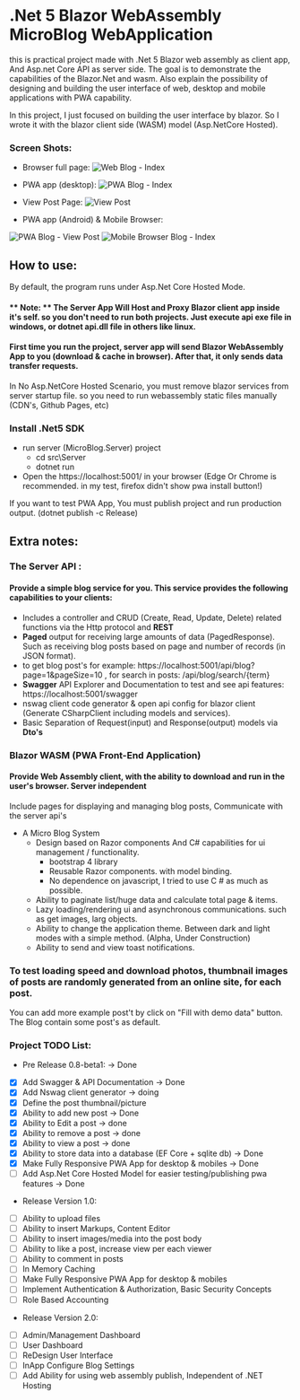 # .Net 5 Blazor WebAssembly MicroBlog WebApplication

this is practical project made with .Net 5 Blazor web assembly as client app, And Asp.net Core API as server side. 
The goal is to demonstrate the capabilities of the Blazor.Net and wasm. Also explain the possibility of designing and building the user interface of web, desktop and mobile applications with PWA capability.

In this project, I just focused on building the user interface by blazor. So I wrote it with the blazor client side (WASM) model (Asp.NetCore Hosted).

### Screen Shots:
 - Browser full page:
  ![Web Blog - Index](Documents/screenshot/Index_FullPageScreenshot.png?raw=true)
  
 - PWA app (desktop):
  ![PWA Blog - Index](Documents/screenshot/MicroBlog_PwaApp_IndexPage.png?raw=true)
  - View Post Page:
  ![View Post](Documents/screenshot/PWA_ViewPostPage.PNG?raw=true)
- PWA app (Android) & Mobile Browser:

 ![PWA Blog - View Post](Documents/screenshot/PWA_Mobile/Screenshot_20210307-145448_Firefox.jpg?raw=true)
 ![Mobile Browser Blog - Index](Documents/screenshot/PWA_Mobile/Screenshot_20210307-143551_SamsungInternet.jpg?raw=true)

## How to use:
By default, the program runs under Asp.Net Core Hosted Mode.
#### ** Note: ** The Server App Will Host and Proxy Blazor client app inside it's self. so you don't need to run both projects. Just execute api exe file in windows, or dotnet api.dll file in others like linux.
#### First time you run the project, server app will send Blazor WebAssembly App to you (download & cache in browser). After that, it only sends data transfer requests.
  In No Asp.NetCore Hosted Scenario, you must remove blazor services from server startup file. so you need to run webassembly static files manually (CDN's, Github Pages, etc)

### Install .Net5 SDK

- run server (MicroBlog.Server) project
  - cd src\Server
  - dotnet run
- Open the https://localhost:5001/ in your browser (Edge Or Chrome is recommended. in my test, firefox didn't show pwa install button!)

If you want to test PWA App, You must publish project and run production output. (dotnet publish -c Release)

## Extra notes:
### The Server API :
#### Provide a simple blog service for you. This service provides the following capabilities to your clients:
 - Includes a controller and CRUD (Create, Read, Update, Delete) related functions via the Http protocol and **REST**
 - **Paged** output for receiving large amounts of data (PagedResponse<T>). Such as receiving blog posts based on page and number of records (in JSON format).
  - to get blog post's for example: https://localhost:5001/api/blog?page=1&pageSize=10 , for search in posts: /api/blog/search/{term}
 - **Swagger** API Explorer and Documentation to test and see api features: https://localhost:5001/swagger
 - nswag client code generator & open api config for blazor client (Generate CSharpClient including models and services).
 - Basic Separation of Request(input) and Response(output) models via **Dto's**
  
 ### Blazor WASM (PWA Front-End Application)
 #### Provide Web Assembly client, with the ability to download and run in the user's browser. Server independent
 Include pages for displaying and managing blog posts, Communicate with the server api's
  - A Micro Blog System
    - Design based on Razor components And C# capabilities for ui management / functionality.
      - bootstrap 4 library
      - Reusable Razor components. with model binding.
      - No dependence on javascript, I tried to use C # as much as possible.
    - Ability to paginate list/huge data and calculate total page & items.
    -  Lazy loading/rendering ui and asynchronous communications. such as get images, larg objects.
    - Ability to change the application theme. Between dark and light modes with a simple method. (Alpha, Under Construction)
    - Ability to send and view toast notifications.


  ### To test loading speed and download photos, thumbnail images of posts are randomly generated from an online site, for each post.
  You can add more example post't by click on "Fill with demo data" button. The Blog contain some post's as default.
  
  ### Project TODO List:
  - Pre Release 0.8-beta1: -> Done
  - [x] Add Swagger & API Documentation -> Done
  - [x] Add Nswag client generator -> doing
  - [x] Define the post thumbnail/picture
  - [x] Ability to add new post -> Done
  - [x] Ability to Edit a post -> done
  - [x] Ability to remove a post -> done
  - [x] Ability to view a post -> done
  - [x] Ability to store data into a database (EF Core + sqlite db) -> Done
  - [x] Make Fully Responsive PWA App for desktop & mobiles -> Done
  - [ ] Add Asp.Net Core Hosted Model for easier testing/publishing pwa features -> Done
  - Release Version 1.0:
  - [ ] Ability to upload files
  - [ ] Ability to insert Markups, Content Editor
  - [ ] Ability to insert images/media into the post body
  - [ ] Ability to like a post, increase view per each viewer
  - [ ] Ability to comment in posts
  - [ ] In Memory Caching
  - [ ] Make Fully Responsive PWA App for desktop & mobiles
  - [ ] Implement Authentication & Authorization, Basic Security Concepts
  - [ ] Role Based Accounting
  - Release Version 2.0:
  - [ ] Admin/Management Dashboard
  - [ ] User Dashboard
  - [ ] ReDesign User Interface
  - [ ] InApp Configure Blog Settings
  - [ ] Add Ability for using web assembly publish, Independent of .NET Hosting
